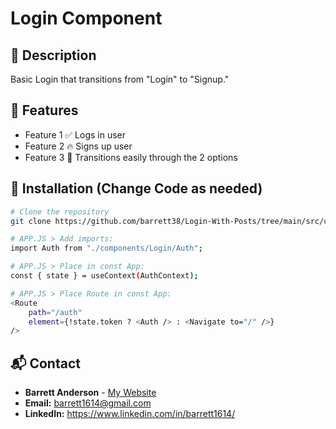<!-- @RememberMe -->

# Login Component

## 📌 Description

Basic Login that transitions from "Login" to "Signup."

## 🚀 Features

- Feature 1 ✅ Logs in user
- Feature 2 🔥 Signs up user
- Feature 3 🚧 Transitions easily through the 2 options

## 📖 Installation (Change Code as needed)

```sh
# Clone the repository
git clone https://github.com/barrett38/Login-With-Posts/tree/main/src/components/Login

# APP.JS > Add imports:
import Auth from "./components/Login/Auth";

# APP.JS > Place in const App:
const { state } = useContext(AuthContext);

# APP.JS > Place Route in const App:
<Route
    path="/auth"
    element={!state.token ? <Auth /> : <Navigate to="/" />}
/>
```

## 📬 Contact

- **Barrett Anderson** - [My Website](http://barrett.vercel.app)
- **Email:** barrett1614@gmail.com
- **LinkedIn:** https://www.linkedin.com/in/barrett1614/
